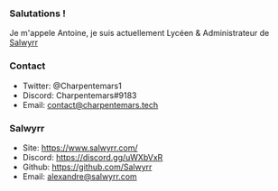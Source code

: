 ### Salutations !

Je m'appele Antoine, je suis actuellement Lycéen & Administrateur de [Salwyrr](https://www.salwyrr.com/)

### Contact

* Twitter: @Charpentemars1
* Discord: Charpentemars#9183
* Email: [contact@charpentemars.tech](mailto:contact@charpentemars.tech) 

### Salwyrr

* Site: https://www.salwyrr.com/
* Discord: https://discord.gg/uWXbVxR
* Github: https://github.com/Salwyrr
* Email: [alexandre@salwyrr.com](mailto:alexandre@salwyrr.com)
